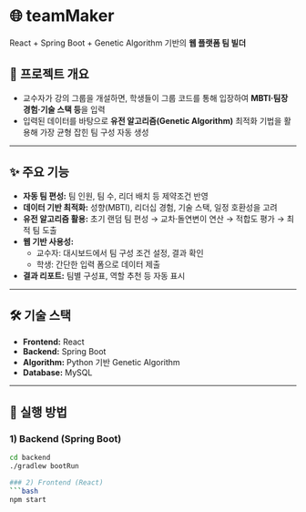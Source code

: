 # 🌐 teamMaker
React + Spring Boot + Genetic Algorithm 기반의 **웹 플랫폼 팀 빌더**

## 🎯 프로젝트 개요
- 교수자가 강의 그룹을 개설하면, 학생들이 그룹 코드를 통해 입장하여 **MBTI·팀장 경험·기술 스택 등**을 입력  
- 입력된 데이터를 바탕으로 **유전 알고리즘(Genetic Algorithm)** 최적화 기법을 활용해 가장 균형 잡힌 팀 구성 자동 생성

---

## ✨ 주요 기능
- **자동 팀 편성:** 팀 인원, 팀 수, 리더 배치 등 제약조건 반영
- **데이터 기반 최적화:** 성향(MBTI), 리더십 경험, 기술 스택, 일정 호환성을 고려
- **유전 알고리즘 활용:** 초기 랜덤 팀 편성 → 교차·돌연변이 연산 → 적합도 평가 → 최적 팀 도출
- **웹 기반 사용성:**  
  - 교수자: 대시보드에서 팀 구성 조건 설정, 결과 확인  
  - 학생: 간단한 입력 폼으로 데이터 제출  
- **결과 리포트:** 팀별 구성표, 역할 추천 등 자동 표시  

---

## 🛠️ 기술 스택
- **Frontend:** React
- **Backend:** Spring Boot
- **Algorithm:** Python 기반 Genetic Algorithm 
- **Database:** MySQL  

---

## 🚀 실행 방법
### 1) Backend (Spring Boot)
```bash
cd backend
./gradlew bootRun

### 2) Frontend (React)
```bash
npm start
